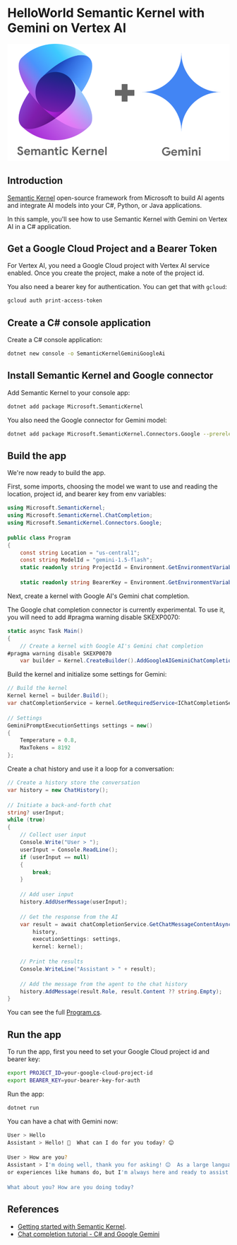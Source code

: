 # HelloWorld Semantic Kernel with Gemini on Vertex AI

![Semantic Kernel and Gemini](../images/semantic_kernel_gemini.png)

## Introduction

[Semantic Kernel](https://learn.microsoft.com/en-us/semantic-kernel/overview/)
open-source framework from Microsoft to build AI agents and integrate AI models
into your C#, Python, or Java applications.

In this sample, you'll see how to use Semantic Kernel with Gemini on Vertex AI
in a C# application.

## Get a Google Cloud Project and a Bearer Token

For Vertex AI, you need a Google Cloud project with Vertex AI service enabled.
Once you create the project, make a note of the project id.

You also need a bearer key for authentication. You can get that with `gcloud`:

```sh
gcloud auth print-access-token
```

## Create a C# console application

Create a C# console application:

```sh
dotnet new console -o SemanticKernelGeminiGoogleAi
```

## Install Semantic Kernel and Google connector

Add Semantic Kernel to your console app:

```sh
dotnet add package Microsoft.SemanticKernel
```

You also need the Google connector for Gemini model:

```sh
dotnet add package Microsoft.SemanticKernel.Connectors.Google --prerelease
```

## Build the app

We're now ready to build the app.

First, some imports, choosing the model we want to use and reading the location,
project id, and bearer key from env variables:

```csharp
using Microsoft.SemanticKernel;
using Microsoft.SemanticKernel.ChatCompletion;
using Microsoft.SemanticKernel.Connectors.Google;

public class Program
{
    const string Location = "us-central1";
    const string ModelId = "gemini-1.5-flash";
    static readonly string ProjectId = Environment.GetEnvironmentVariable("PROJECT_ID") ?? throw new ArgumentNullException("PROJECT_ID environment variable is not set.");

    static readonly string BearerKey = Environment.GetEnvironmentVariable("BEARER_KEY") ?? throw new ArgumentNullException("BEARER_KEY environment variable is not set.");
```

Next, create a kernel with Google AI's Gemini chat completion. 

The Google chat completion connector is currently experimental. To use it, you
will need to add #pragma warning disable SKEXP0070:

```csharp
static async Task Main()
{
    // Create a kernel with Google AI's Gemini chat completion
#pragma warning disable SKEXP0070
    var builder = Kernel.CreateBuilder().AddGoogleAIGeminiChatCompletion(ModelId, ApiKey);
```

Build the kernel and initialize some settings for Gemini:

```csharp
// Build the kernel
Kernel kernel = builder.Build();
var chatCompletionService = kernel.GetRequiredService<IChatCompletionService>();

// Settings
GeminiPromptExecutionSettings settings = new()
{
    Temperature = 0.8,
    MaxTokens = 8192
};
```

Create a chat history and use it a loop for a conversation:

```csharp
// Create a history store the conversation
var history = new ChatHistory();

// Initiate a back-and-forth chat
string? userInput;
while (true)
{
    // Collect user input
    Console.Write("User > ");
    userInput = Console.ReadLine();
    if (userInput == null)
    {
        break;
    }

    // Add user input
    history.AddUserMessage(userInput);

    // Get the response from the AI
    var result = await chatCompletionService.GetChatMessageContentAsync(
        history,
        executionSettings: settings,
        kernel: kernel);

    // Print the results
    Console.WriteLine("Assistant > " + result);

    // Add the message from the agent to the chat history
    history.AddMessage(result.Role, result.Content ?? string.Empty);
}
```

You can see the full [Program.cs](./Program.cs).

## Run the app

To run the app, first you need to set your Google Cloud project id and bearer key:

```sh
export PROJECT_ID=your-google-cloud-project-id
export BEARER_KEY=your-bearer-key-for-auth
```

Run the app:

```sh
dotnet run
```

You can have a chat with Gemini now:

```sh
User > Hello
Assistant > Hello! 👋  What can I do for you today? 😊 

User > How are you?
Assistant > I'm doing well, thank you for asking! 😊  As a large language model, I don't have feelings
or experiences like humans do, but I'm always here and ready to assist you with any questions or tasks you might have.

What about you? How are you doing today?
```

## References

* [Getting started with Semantic Kernel](https://learn.microsoft.com/en-us/semantic-kernel/get-started/quick-start-guide?). 
* [Chat completion tutorial - C# and Google Gemini](https://learn.microsoft.com/en-us/semantic-kernel/concepts/ai-services/chat-completion/?tabs=csharp-Google)
